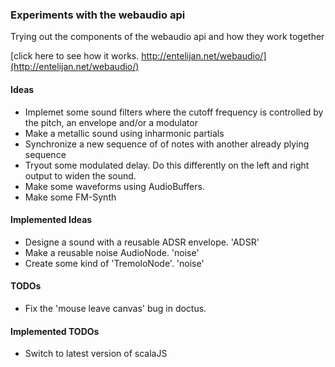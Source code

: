 ### Experiments with the webaudio api

Trying out the components of the webaudio api and how they work together

[click here to see how it works. http://entelijan.net/webaudio/](http://entelijan.net/webaudio/)

#### Ideas
* Implemet some sound filters where the cutoff frequency is controlled by the pitch, an envelope and/or a modulator
* Make a metallic sound using inharmonic partials
* Synchronize a new sequence of of notes with another already plying sequence
* Tryout some modulated delay. Do this differently on the left and right output to widen the sound.
* Make some waveforms using AudioBuffers.
* Make some FM-Synth

#### Implemented Ideas
* Designe a sound with a reusable ADSR envelope. 'ADSR'
* Make a reusable noise AudioNode. 'noise'
* Create some kind of 'TremoloNode'. 'noise'

#### TODOs
* Fix the 'mouse leave canvas' bug in doctus.

#### Implemented TODOs
* Switch to latest version of scalaJS
